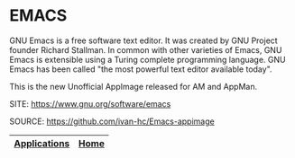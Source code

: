 # EMACS
 
 GNU Emacs is a free software text editor. It was created by GNU Project founder Richard Stallman. In common with other varieties of Emacs, GNU Emacs is extensible using a Turing complete programming language.
 GNU Emacs has been called "the most powerful text editor available today".

 This is the new Unofficial AppImage released for AM and AppMan.

 SITE: https://www.gnu.org/software/emacs

 SOURCE: https://github.com/ivan-hc/Emacs-appimage

 | [Applications](https://portable-linux-apps.github.io/apps.html) | [Home](https://portable-linux-apps.github.io)
 | --- | --- |
